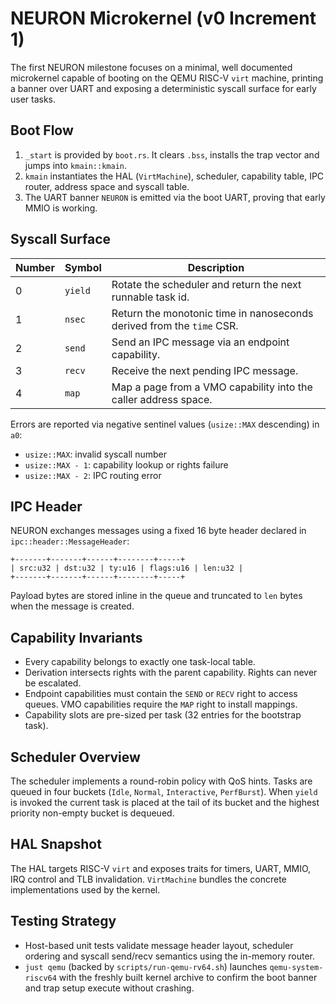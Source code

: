 # NEURON Microkernel (v0 Increment 1)

The first NEURON milestone focuses on a minimal, well documented
microkernel capable of booting on the QEMU RISC-V `virt` machine,
printing a banner over UART and exposing a deterministic syscall
surface for early user tasks.

## Boot Flow

1. `_start` is provided by `boot.rs`. It clears `.bss`, installs the
   trap vector and jumps into `kmain::kmain`.
2. `kmain` instantiates the HAL (`VirtMachine`), scheduler, capability
   table, IPC router, address space and syscall table.
3. The UART banner `NEURON` is emitted via the boot UART, proving that
   early MMIO is working.

## Syscall Surface

| Number | Symbol          | Description |
| ------ | --------------- | ----------- |
| 0      | `yield`         | Rotate the scheduler and return the next runnable task id. |
| 1      | `nsec`          | Return the monotonic time in nanoseconds derived from the `time` CSR. |
| 2      | `send`          | Send an IPC message via an endpoint capability. |
| 3      | `recv`          | Receive the next pending IPC message. |
| 4      | `map`           | Map a page from a VMO capability into the caller address space. |

Errors are reported via negative sentinel values (`usize::MAX`
descending) in `a0`:

- `usize::MAX`: invalid syscall number
- `usize::MAX - 1`: capability lookup or rights failure
- `usize::MAX - 2`: IPC routing error

## IPC Header

NEURON exchanges messages using a fixed 16 byte header declared in
`ipc::header::MessageHeader`:

```
+-------+-------+------+--------+-----+
| src:u32 | dst:u32 | ty:u16 | flags:u16 | len:u32 |
+-------+-------+------+--------+-----+
```

Payload bytes are stored inline in the queue and truncated to `len`
bytes when the message is created.

## Capability Invariants

* Every capability belongs to exactly one task-local table.
* Derivation intersects rights with the parent capability. Rights can
  never be escalated.
* Endpoint capabilities must contain the `SEND` or `RECV` right to
  access queues. VMO capabilities require the `MAP` right to install
  mappings.
* Capability slots are pre-sized per task (32 entries for the bootstrap
  task).

## Scheduler Overview

The scheduler implements a round-robin policy with QoS hints. Tasks are
queued in four buckets (`Idle`, `Normal`, `Interactive`, `PerfBurst`).
When `yield` is invoked the current task is placed at the tail of its
bucket and the highest priority non-empty bucket is dequeued.

## HAL Snapshot

The HAL targets RISC-V `virt` and exposes traits for timers, UART, MMIO,
IRQ control and TLB invalidation. `VirtMachine` bundles the concrete
implementations used by the kernel.

## Testing Strategy

* Host-based unit tests validate message header layout, scheduler
  ordering and syscall send/recv semantics using the in-memory router.
* `just qemu` (backed by `scripts/run-qemu-rv64.sh`) launches
  `qemu-system-riscv64` with the freshly built kernel archive to confirm
  the boot banner and trap setup execute without crashing.
